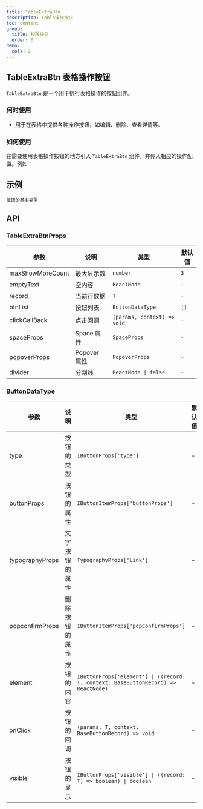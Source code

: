 ```yaml
---
title: TableExtraBtn
description: Table操作按钮
toc: content
group:
  title: 权限按钮
  order: 0
demo:
  cols: 2
---
```


## TableExtraBtn 表格操作按钮

`TableExtraBtn` 是一个用于执行表格操作的按钮组件。

### 何时使用

- 用于在表格中提供各种操作按钮，如编辑、删除、查看详情等。

### 如何使用

在需要使用表格操作按钮的地方引入 `TableExtraBtn` 组件，并传入相应的操作配置。例如：

## 示例

<code src='./demo/type.tsx' description="default | custom | delete | group">按钮的基本类型</code>

## API

### TableExtraBtnProps

| 参数             | 说明         | 类型                        | 默认值 |
| ---------------- | ------------ | --------------------------- | ------ |
| maxShowMoreCount | 最大显示数   | `number`                    | `3`    |
| emptyText        | 空内容       | `ReactNode`                 | `-`    |
| record           | 当前行数据   | `T`                         | `-`    |
| btnList          | 按钮列表     | `ButtonDataType`            | `[]`   |
| clickCallBack    | 点击回调     | `(params, context) => void` | `-`    |
| spaceProps       | Space 属性   | `SpaceProps`                | `-`    |
| popoverProps     | Popover 属性 | `PopoverProps`              | `-`    |
| divider          | 分割线       | `ReactNode \| false`        | `-`    |

### ButtonDataType

| 参数            | 说明           | 类型                                                                               | 默认值 |
| --------------- | -------------- | ---------------------------------------------------------------------------------- | ------ |
| type            | 按钮的类型     | `IButtonProps['type']`                                                             | -      |
| buttonProps     | 按钮的属性     | `IButtonItemProps['buttonProps']`                                                  | -      |
| typographyProps | 文字按钮的属性 | `TypographyProps['Link']`                                                          | -      |
| popconfirmProps | 删除按钮的属性 | `IButtonItemProps['popConfirmProps']`                                              | -      |
| element         | 按钮的内容     | `IButtonProps['element'] \| ((record: T, context: BaseButtonRecord) => ReactNode)` | -      |
| onClick         | 按钮的回调     | `(params: T, context: BaseButtonRecord) => void`                                   | -      |
| visible         | 按钮的显示     | `IButtonProps['visible'] \| ((record: T) => boolean) \| boolean`                   | -      |

